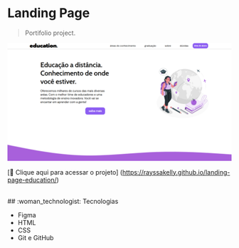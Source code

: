 # Landing Page 
>Portifolio project.

![preview](.github/preview-landing.png)

[:link: Clique aqui para acessar o projeto] (https://rayssakelly.github.io/landing-page-education/)

<br>
## :woman_technologist: Tecnologias 

- Figma
- HTML
- CSS
- Git e GitHub
